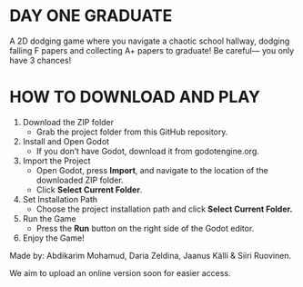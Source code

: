 # DAY ONE GRADUATE

A 2D dodging game where you navigate a chaotic school hallway, dodging falling F papers and collecting A+ papers to graduate! Be careful— you only have 3 chances!


# HOW TO DOWNLOAD AND PLAY

1. Download the ZIP folder
   * Grab the project folder from this GitHub repository.
2. Install and Open Godot
   * If you don’t have Godot, download it from godotengine.org.
3. Import the Project
   * Open Godot, press **Import**, and navigate to the location of the downloaded ZIP folder.
   * Click **Select Current Folder**.
4. Set Installation Path
   * Choose the project installation path and click **Select Current Folder.**
5. Run the Game
   * Press the **Run** button on the right side of the Godot editor.
6. Enjoy the Game!

Made by: Abdikarim Mohamud, Daria Zeldina, Jaanus Källi & Siiri Ruovinen.

We aim to upload an online version soon for easier access.
